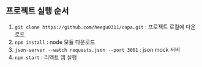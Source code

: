## 프로젝트 실행 순서

1. `git clone https://github.com/heegu0311/capa.git` : 프로젝트 로컬에 다운로드
2. `npm install` : node 모듈 다운로드
3. `json-server --watch requests.json --port 3001`  : json mock 서버 
4. `npm start` : 리액트 앱 실행

